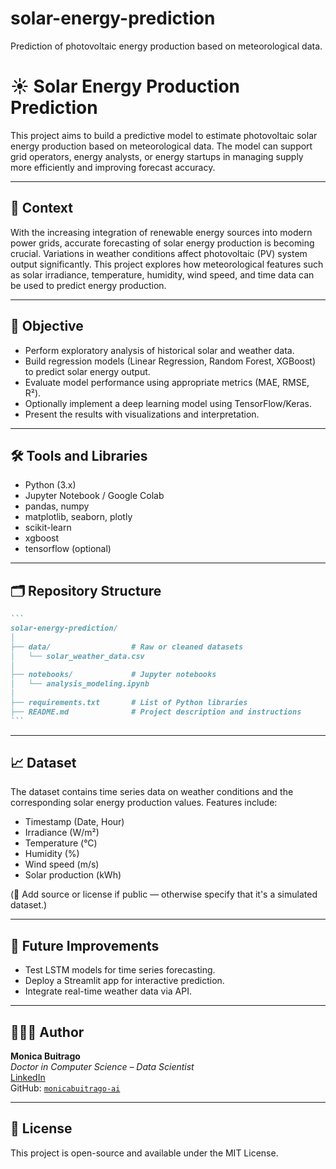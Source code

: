 # solar-energy-prediction
Prediction of photovoltaic energy production based on meteorological data.

# ☀️ Solar Energy Production Prediction

This project aims to build a predictive model to estimate photovoltaic solar energy production based on meteorological data. The model can support grid operators, energy analysts, or energy startups in managing supply more efficiently and improving forecast accuracy.

---

## 📌 Context

With the increasing integration of renewable energy sources into modern power grids, accurate forecasting of solar energy production is becoming crucial. Variations in weather conditions affect photovoltaic (PV) system output significantly. This project explores how meteorological features such as solar irradiance, temperature, humidity, wind speed, and time data can be used to predict energy production.

---

## 🎯 Objective

- Perform exploratory analysis of historical solar and weather data.
- Build regression models (Linear Regression, Random Forest, XGBoost) to predict solar energy output.
- Evaluate model performance using appropriate metrics (MAE, RMSE, R²).
- Optionally implement a deep learning model using TensorFlow/Keras.
- Present the results with visualizations and interpretation.

---

## 🛠 Tools and Libraries

- Python (3.x)
- Jupyter Notebook / Google Colab
- pandas, numpy
- matplotlib, seaborn, plotly
- scikit-learn
- xgboost
- tensorflow (optional)

---

## 🗂 Repository Structure
````markdown
```
solar-energy-prediction/
│
├── data/                  # Raw or cleaned datasets
│   └── solar_weather_data.csv
│
├── notebooks/             # Jupyter notebooks
│   └── analysis_modeling.ipynb
│
├── requirements.txt       # List of Python libraries
├── README.md              # Project description and instructions
```
````

---

## 📈 Dataset

The dataset contains time series data on weather conditions and the corresponding solar energy production values. Features include:

- Timestamp (Date, Hour)
- Irradiance (W/m²)
- Temperature (°C)
- Humidity (%)
- Wind speed (m/s)
- Solar production (kWh)

(📌 Add source or license if public — otherwise specify that it's a simulated dataset.)

---

## 🚀 Future Improvements

- Test LSTM models for time series forecasting.
- Deploy a Streamlit app for interactive prediction.
- Integrate real-time weather data via API.

---

## 👩🏻‍💻 Author

**Monica Buitrago**  
_Doctor in Computer Science –  Data Scientist_  
[LinkedIn](https://www.linkedin.com/in/monicabuitrago/)  
GitHub: [`monicabuitrago-ai`](https://github.com/monicabuitrago-ai)

---

## 📄 License

This project is open-source and available under the MIT License.


